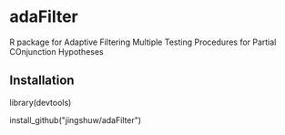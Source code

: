 # adaFilter

R package for Adaptive Filtering Multiple Testing Procedures for Partial COnjunction Hypotheses


## Installation
library(devtools)

install_github("jingshuw/adaFilter")
